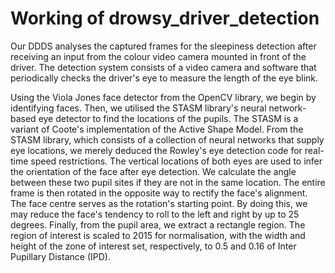 # Working of drowsy_driver_detection
Our DDDS analyses the captured frames for the sleepiness detection after receiving an input from the colour video camera mounted in front of the driver. The detection system consists of a video camera and software that periodically checks the driver's eye to measure the length of the eye blink. 

Using the Viola Jones face detector from the OpenCV library, we begin by identifying faces. Then, we utilised the STASM library's neural network-based eye detector to find the locations of the pupils. The STASM is a variant of Coote's implementation of the Active Shape Model. From the STASM library, which consists of a collection of neural networks that supply eye locations, we merely deduced the Rowley's eye detection code for real-time speed restrictions.
The vertical locations of both eyes are used to infer the orientation of the face after eye detection. We calculate the angle between these two pupil sites if they are not in the same location. The entire frame is then rotated in the opposite way to rectify the face's alignment. The face centre serves as the rotation's starting point. By doing this, we may reduce the face's tendency to roll to the left and right by up to 25 degrees. 
Finally, from the pupil area, we extract a rectangle region. The region of interest is scaled to 2015 for normalisation, with the width and height of the zone of interest set, respectively, to 0.5 and 0.16 of Inter Pupillary Distance (IPD).
